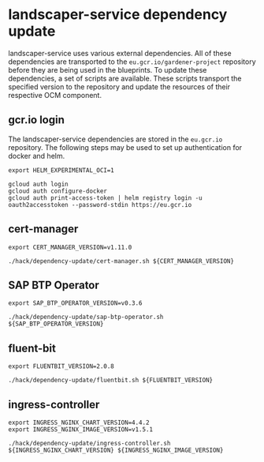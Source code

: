 <!--
SPDX-FileCopyrightText: 2023 "SAP SE or an SAP affiliate company and Gardener contributors"

SPDX-License-Identifier: Apache-2.0
-->

# landscaper-service dependency update

landscaper-service uses various external dependencies. All of these dependencies are transported to the `eu.gcr.io/gardener-project` repository
before they are being used in the blueprints.
To update these dependencies, a set of scripts are available.
These scripts transport the specified version to the repository and update the resources of their respective OCM component.

## gcr.io login

The landscaper-service dependencies are stored in the `eu.gcr.io` repository.
The following steps may be used to set up authentication for docker and helm.

```shell
export HELM_EXPERIMENTAL_OCI=1

gcloud auth login
gcloud auth configure-docker
gcloud auth print-access-token | helm registry login -u oauth2accesstoken --password-stdin https://eu.gcr.io
```

## cert-manager

```shell
export CERT_MANAGER_VERSION=v1.11.0

./hack/dependency-update/cert-manager.sh ${CERT_MANAGER_VERSION}
```

## SAP BTP Operator

```shell
export SAP_BTP_OPERATOR_VERSION=v0.3.6

./hack/dependency-update/sap-btp-operator.sh ${SAP_BTP_OPERATOR_VERSION}
```

## fluent-bit
```shell
export FLUENTBIT_VERSION=2.0.8

./hack/dependency-update/fluentbit.sh ${FLUENTBIT_VERSION}
```

## ingress-controller
```shell
export INGRESS_NGINX_CHART_VERSION=4.4.2
export INGRESS_NGINX_IMAGE_VERSION=v1.5.1

./hack/dependency-update/ingress-controller.sh ${INGRESS_NGINX_CHART_VERSION} ${INGRESS_NGINX_IMAGE_VERSION}
```